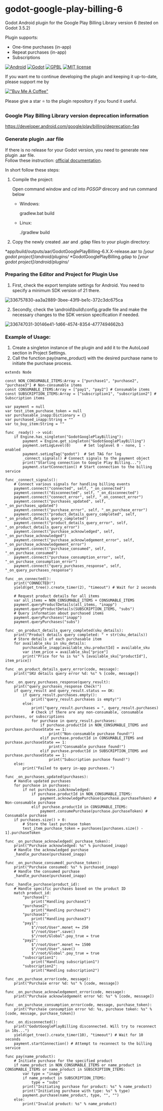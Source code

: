 # godot-google-play-billing-6
Godot Android plugin for the Google Play Billing Library version 6 (tested on Godot 3.5.2)

Plugin supports:
- One-time purchases (in-app)
- Repeat purchases (in-app)
- Subscriptions


[![Android](https://img.shields.io/badge/Platform-Android-brightgreen.svg)](https://developer.android.com)
[![Godot](https://img.shields.io/badge/Godot%20Engine-3.5.2-blue.svg)](https://github.com/godotengine/godot/)
[![GPBL](https://img.shields.io/badge/Google%20Play%20Billing%20Library-6.2.1-green.svg)](https://developer.android.com/google/play/billing/integrate)
[![MIT license](https://img.shields.io/badge/License-MIT-yellowgreen.svg)](https://github.com/201949/godot-google-play-billing-6/blob/main/LICENSE)

If you want me to continue developing the plugin and keeping it up-to-date, please support me by

[!["Buy Me A Coffee"](https://www.buymeacoffee.com/assets/img/custom_images/orange_img.png)](https://buymeacoffee.com/magikelle)

Please give a star :star: to the plugin repository if you found it useful.

### Google Play Billing Library version deprecation information
https://developer.android.com/google/play/billing/deprecation-faq

### Generate plugin .aar file
If there is no release for your Godot version, you need to generate new plugin .aar file.  
Follow these instruction: [ official documentation](https://docs.godotengine.org/en/stable/tutorials/plugins/android/android_plugin.html "documentation").

In short follow these steps:

1. Compile the project:

	Open command window and *cd* into *PGSGP* direcory and run command below
	
	* Windows:
	
		gradlew.bat build
		
	* Linux:
	
		./gradlew build
	
2. Copy the newly created .aar and .gdap files to your plugin directory:

*app/build/outputs/aar/GodotGooglePlayBilling-6.X.X-release.aar to *[your godot project]/android/plugins/*
*GodotGooglePlayBilling.gdap to *[your godot project]/android/plugins/*

### Preparing the Editor and Project for Plugin Use

1. First, check the export template settings for Android. You need to specify a minimum SDK version of 21 there.

![336757830-aa3a2889-3bee-43f9-be1c-372c3dc675ca](https://github.com/201949/godot-google-play-billing-6/assets/70590729/048e6a7c-7ea6-4903-9877-d83796efe122)

2. Secondly, check the \android\build\config.gradle file and make the necessary changes to the SDK version specification if needed.

![336747031-30146e41-1d66-4574-8354-4777494662b3](https://github.com/201949/godot-google-play-billing-6/assets/70590729/86afdbaa-cf5c-4e53-897c-e32931bc1048)


### Example of Usage:
1. Create a singleton instance of the plugin and add it to the AutoLoad section in Project Settings.
2. Call the function pay(name_product) with the desired purchase name to initiate the purchase process.

```
extends Node

const NON_CONSUMABLE_ITEMS:Array = ["purchase1", "purchase2", "purchase3"] # Non-consumable items
const CONSUMABLE_ITEMS:Array = ["pay1", "pay2"] # Consumable items
const SUBSCRIPTION_ITEMS:Array = ["subscription1", "subscription2"] # Subscription items

var payment = null
var test_item_purchase_token = null
var purchasable_inapp:Dictionary = {}
var purchased_inapp:String = ""
var to_buy_item:String = ""

func _ready() -> void:
	if Engine.has_singleton("GodotGooglePlayBilling"):
		payment = Engine.get_singleton("GodotGooglePlayBilling")
		payment.setLogLevel(0)		# Set loglevel 0 - none, 1 - enabled
		payment.setLogTag("godot")	# Set TAG for log
		_connect_signals() # Connect signals to the payment object
		print("Starting connection to Google Play Billing...")
		payment.startConnection() # Start connection to the billing service

func _connect_signals():
	# Connect various signals for handling billing events
	payment.connect("connected", self, "_on_connected")
	payment.connect("disconnected", self, "_on_disconnected")
	payment.connect("connect_error", self, "_on_connect_error")
	payment.connect("purchases_updated", self, "_on_purchases_updated")
	payment.connect("purchase_error", self, "_on_purchase_error")
	payment.connect("product_details_query_completed", self, "_on_product_details_query_completed")
	payment.connect("product_details_query_error", self, "_on_product_details_query_error")
	payment.connect("purchase_acknowledged", self, "_on_purchase_acknowledged")
	payment.connect("purchase_acknowledgement_error", self, "_on_purchase_acknowledgement_error")
	payment.connect("purchase_consumed", self, "_on_purchase_consumed")
	payment.connect("purchase_consumption_error", self, "_on_purchase_consumption_error")
	payment.connect("query_purchases_response", self, "_on_query_purchases_response")

func _on_connected():
	print("CONNECTED!")
	yield(get_tree().create_timer(2), "timeout") # Wait for 2 seconds

	# Request product details for all items
	var all_items = NON_CONSUMABLE_ITEMS + CONSUMABLE_ITEMS
	payment.queryProductDetails(all_items, "inapp")
	payment.queryProductDetails(SUBSCRIPTION_ITEMS, "subs")
	# Query information about purchased items
	payment.queryPurchases("inapp")
	payment.queryPurchases("subs")

func _on_product_details_query_completed(sku_details):
	print("Product details query completed: " + str(sku_details))
	# Store details of each purchasable item
	for available_sku in sku_details:
		purchasable_inapp[available_sku.productId] = available_sku
		var item_price = available_sku["price"]
		print("Price for %s is %s" % [available_sku["productId"], item_price])

func _on_product_details_query_error(code, message):
	print("SKU details query error %d: %s" % [code, message])

func _on_query_purchases_response(query_result):
	print("query_purchases_response Check!")
	if query_result and query_result.status == OK:
		if query_result.purchases.empty():
			print("query_result.purchases is empty!")
		else:
			print("query_result.purchases = ", query_result.purchases)
			# Check if there are any non-consumable, consumable purchases, or subscriptions
			for purchase in query_result.purchases:
				if purchase.productId in NON_CONSUMABLE_ITEMS and purchase.purchaseState == 1:
					print("Non-consumable purchase found!")
				elif purchase.productId in CONSUMABLE_ITEMS and purchase.purchaseState == 1:
					print("Consumable purchase found!")
				elif purchase.productId in SUBSCRIPTION_ITEMS and purchase.purchaseState == 1:
					print("Subscription purchase found!")
	else:
		print("Failed to query in-app purchases.")

func _on_purchases_updated(purchases):
	# Handle updated purchases
	for purchase in purchases:
		if not purchase.isAcknowledged:
			if purchase.productId in NON_CONSUMABLE_ITEMS:
				payment.acknowledgePurchase(purchase.purchaseToken) # Non-consumable purchase
			elif purchase.productId in CONSUMABLE_ITEMS:
				payment.consumePurchase(purchase.purchaseToken) # Consumable purchase
	if purchases.size() > 0:
		# Store the last purchase token
		test_item_purchase_token = purchases[purchases.size() - 1].purchaseToken

func _on_purchase_acknowledged(_purchase_token):
	print("Purchase acknowledged: %s" % purchased_inapp)
	# Handle the acknowledged purchase
	_handle_purchase(purchased_inapp)

func _on_purchase_consumed(_purchase_token):
	print("Purchase consumed: %s" % purchased_inapp)
	# Handle the consumed purchase
	_handle_purchase(purchased_inapp)

func _handle_purchase(product_id):
	# Handle specific purchases based on the product ID
	match product_id:
		"purchase1":
			print("Handling purchase1")
		"purchase2":
			print("Handling purchase2")
		"purchase3":
			print("Handling purchase3")
		"pay1":
			$"/root/User".monet += 250
			$"/root/User".save()
			$"/root/Global".pay_true = true
		"pay2":
			$"/root/User".monet += 1500
			$"/root/User".save()
			$"/root/Global".pay_true = true
		"subscription1":
			print("Handling subscription1")
		"subscription2":
			print("Handling subscription2")

func _on_purchase_error(code, message):
	print("Purchase error %d: %s" % [code, message])

func _on_purchase_acknowledgement_error(code, message):
	print("Purchase acknowledgement error %d: %s" % [code, message])

func _on_purchase_consumption_error(code, message, purchase_token):
	print("Purchase consumption error %d: %s, purchase token: %s" % [code, message, purchase_token])

func _on_disconnected():
	print("GodotGooglePlayBilling disconnected. Will try to reconnect in 10s...")
	yield(get_tree().create_timer(10), "timeout") # Wait for 10 seconds
	payment.startConnection() # Attempt to reconnect to the billing service

func pay(name_product):
	# Initiate purchase for the specified product
	if name_product in NON_CONSUMABLE_ITEMS or name_product in CONSUMABLE_ITEMS or name_product in SUBSCRIPTION_ITEMS:
		var type = "inapp"
		if name_product in SUBSCRIPTION_ITEMS:
			type = "subs"
		print("Initiating purchase for product: %s" % name_product)
		print("Initiating purchase with type: %s" % type)
		payment.purchase(name_product, type, "", "")
	else:
		print("Invalid product: %s" % name_product)
```
